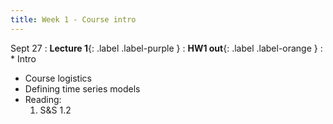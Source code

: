 ```yaml
---
title: Week 1 - Course intro
---
```


Sept 27
: **Lecture 1**{: .label .label-purple }
: **HW1 out**{: .label .label-orange }
: * Intro
  * Course logistics
  * Defining time series models
  * Reading:
      1. S&S 1.2

